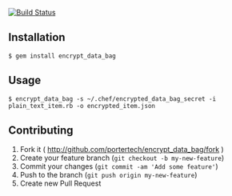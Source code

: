 [![Build Status](https://secure.travis-ci.org/portertech/encrypt_data_bag.png)](https://travis-ci.org/portertech/encrypt_data_bag)

## Installation

```
$ gem install encrypt_data_bag
```

## Usage

```
$ encrypt_data_bag -s ~/.chef/encrypted_data_bag_secret -i plain_text_item.rb -o encrypted_item.json
```

## Contributing

1. Fork it ( http://github.com/portertech/encrypt_data_bag/fork )
2. Create your feature branch (`git checkout -b my-new-feature`)
3. Commit your changes (`git commit -am 'Add some feature'`)
4. Push to the branch (`git push origin my-new-feature`)
5. Create new Pull Request
